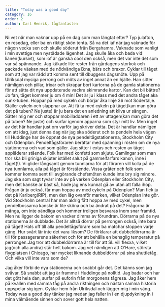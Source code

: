 ```yaml
---
title: "Today was a good day"
category: 16
order: 2
author: Carl Henrik, tågfantasten
---
```


Ni vet när man vaknar upp på en dag som man längtat efter? Typ julafton, en resedag, eller ba en riktigt skön tenta. Så va det iaf när jag vaknade för någon vecka sen och skulle söderut från Bergshamra. Vaknade som vanligt i min svettiga men nystädade lägenhet. Jag skulle åka och bada vid lianen(kursivt), som iof är ganska cool den också, men det var inte det som var så spännande. Jag käkade lite rester från gårdagens storkok och packade väskan med de nödvändiga B:na, bärs och braxor. Cyklar till tåget som att jag var rädd att komma sent till dbuggens dagsmöte. Upp på Ulriksdal mysiga perrong och möts av inget annat än en hjälte. Han sitter nämligen och pillar, trixar och skrapar bort kartorna på de gamla stationerna för att sätta dit nya uppdaterade vackra skimrande kartor. Kan det bli bättre? Jo fan, tåget kommer ju om 4 min! Det är ju i klass med det andra tåget aka sunk-tuben. Hoppar på med cykeln och börjar åka linje 36 mot Södertälje. Ställer cykeln och slappnar av. Att få ta med cykeln på tåget(kan man göra det på tuben? Ne juste) är ju bara det en anledning att kliva ur sängen. Sätter mig ner och stoppar mobilladdaren i ett av uttagen(kan man göra det på tuben? Ne juste) och surfar igenom apparna som styr mitt liv. Men inget av det här handlar just om varför jag skriver detta. Det är handlar nämligen om att idag, just denna dag när jag ska söderut och ta pendeln hela vägen till Huddinge har de öppnat de nya pendeltågstationerna, Stockholm City och Odenplan. Pendeltågsföraren berättar med spänning i rösten om de nya stationerna och vad som gäller. Jag sitter i extas och resten av tåget applåderar stående. Folk har med konfetti som skjuts. Gamlingar som man tror ska bli griniga skjuter istället salut på gammelfarfars kanon, inne i tåget(!). Vi glider långsamt genom tunnlarna för att föraren vill kolla på de nya tunnlarna, alla på tåget är förstående. Vissa gråter och folk som kommer komma sent till avgörande chefsmöten kunde inte bry sig mindre. Jag ska som sagt tyvärr inte av på varken Odenplan eller Stockholm City, men det kanske är bäst så, hade jag ens kunnat gå av utan att falla ihop. Frågan är ju också, får man hoppa av med cykeln på Odenplan? Man fick ju det på Karlberg(RIP), men den låg ovanför marken, vilket Odenplan inte gör. Vid Stockholm central har man aldrig fått hoppa av med cykel, men pendelbossarna kanske är lite sköna och ba ändrat på det? Frågorna är många, om inte oändliga och kommer troligen besvaras inom snar framtid. Men nu ligger de bakom en vacker dimma av förundran. Dörrarna på de nya stationerna är dubblade. Det är alltså dörrar på perrongen också, inte bara på tåget! Hats off till alla pendeltågsförare som ba matchar stoppen varje gång. Hur svårt lär inte det vara liksom? De förklarar att dubbeldörrarna är till för passagerarens säkerhet och för att behålla en behaglig temperatur på perrongen.Jag tror att dubbeldörrarna är till för att SL vill flexxa, vilket jag(och alla andra) står helt bakom. Jag vet nämligen att O'Hare, största flygplatsen i Chicago, har mycket liknande dubbeldörrar på sina shuttletåg. Och vilka vill inte vara som de?

Jag åker förbi de nya stationerna och snabbt går det. Det känns som jag svävar. Så snabbt att jag är framme i Huddinge på nolltid. Jag badar och har det gött hela dan, surfar på euforin från morgonens tågresa. Jag åker hem på kvällen med samma tåg på andra riktningen och nästan samma historia uppspelar sig igen. Cyklar hem från Ulriksdal och lägger mig i min säng. Today was a good day tänker jag medan jag faller in i en djupdykning in i mina välmående sinnen och sover gott hela natten.
